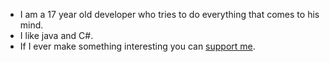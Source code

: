 - I am a 17 year old developer who tries to do everything that comes to his mind.
- I like java and C#.
- If I ever make something interesting you can [support me](https://ko-fi.com/A0A4C9QF9).
